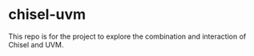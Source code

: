 # chisel-uvm

This repo is for the project to explore the combination and interaction of Chisel
and UVM.
